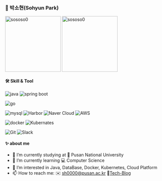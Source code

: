 <div>
  
### 🌱 박소현(Sohyun Park)    
<div style="display: flex, height:180px">
 <img align="center" src="https://github-readme-stats.vercel.app/api?username=sososo0&show_icons=true&locale=en" alt="sososo0" style="height:180px"  />  
  <img align="center" align="center" style="height:180px"  src="https://github-readme-stats.vercel.app/api/top-langs?username=sososo0&show_icons=true&locale=en&layout=compact" alt="sososo0" /> 

</div>

#### 🛠 Skill & Tool  

![java](https://img.shields.io/badge/-Java-ED8B00?style=flat-square&logo=java&logoColor=white)
![spring boot](https://img.shields.io/badge/Spring%20boot-6DB33F?style=flat-square&logo=springboot&logoColor=white)

![go](https://img.shields.io/badge/-Go-00D9ED?style=flat-square&logo=go&logoColor=white)

![mysql](https://img.shields.io/badge/MySQL-005C84?style=flat-square&logo=mysql&logoColor=white)
![Harbor](https://img.shields.io/badge/Harbor-DC382D?style=flat-square&logo=Harbor&logoColor=white)
![Naver Cloud](https://img.shields.io/badge/NAVER%20Cloud-03C75A?style=flat-square&logo=naver&logoColor=white)
![AWS](https://img.shields.io/badge/AWS-FF9900?style=flat-square&logo=amazonec2&logoColor=white)

![docker](https://img.shields.io/badge/Docker-2496ED?style=flat-square&logo=docker&logoColor=white)
![Kubernates](https://img.shields.io/badge/KUBERNETES-326CE5?style=flat-square&logo=Kubernetes&logoColor=white)

![Git](https://img.shields.io/badge/Git-F05032?style=flat-square&logo=Git&logoColor=white)
![Slack](https://img.shields.io/badge/Slack-4A154B?style=flat-square&logo=Slack&logoColor=white) 
 
#### ✨ about me

- 🔭 I’m currently studying at 🏫 Pusan National University
- 🌱 I’m currently learning 💻 Computer Science
- 🤔 I’m interested in Java, DataBase, Docker, Kubernetes, Cloud Platform
- 📫 How to reach me: ✉️ sh0000@pusan.ac.kr 📝[Tech-Blog](https://sososo-cs.tistory.com/)

</div>

<!--
**sososo0/sososo0** is a ✨ _special_ ✨ repository because its `README.md` (this file) appears on your GitHub profile.

Here are some ideas to get you started:

- 🔭 I’m currently working on ...
- 🌱 I’m currently learning ...
- 👯 I’m looking to collaborate on ...
- 🤔 I’m looking for help with ...
- 💬 Ask me about ...
- 📫 How to reach me: ...
- 😄 Pronouns: ...
- ⚡ Fun fact: ...
-->
